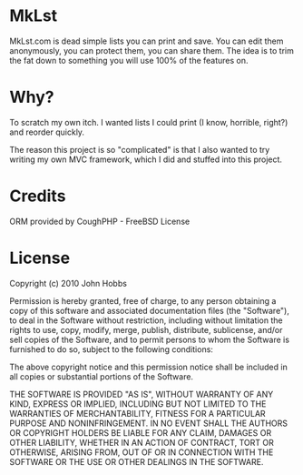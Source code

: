 # MkLst

MkLst.com is dead simple lists you can print and save.  You can edit them anonymously, you can protect them, you can share them.  The idea is to trim the fat down to something you will use 100% of the features on.

# Why?

To scratch my own itch. I wanted lists I could print (I know, horrible, right?) and reorder quickly.

The reason this project is so "complicated" is that I also wanted to try writing my own MVC framework, which I did and stuffed into this project.

# Credits

ORM provided by CoughPHP - FreeBSD License

# License

Copyright (c) 2010 John Hobbs

Permission is hereby granted, free of charge, to any person obtaining a copy
of this software and associated documentation files (the "Software"), to deal
in the Software without restriction, including without limitation the rights
to use, copy, modify, merge, publish, distribute, sublicense, and/or sell
copies of the Software, and to permit persons to whom the Software is
furnished to do so, subject to the following conditions:

The above copyright notice and this permission notice shall be included in
all copies or substantial portions of the Software.

THE SOFTWARE IS PROVIDED "AS IS", WITHOUT WARRANTY OF ANY KIND, EXPRESS OR
IMPLIED, INCLUDING BUT NOT LIMITED TO THE WARRANTIES OF MERCHANTABILITY,
FITNESS FOR A PARTICULAR PURPOSE AND NONINFRINGEMENT. IN NO EVENT SHALL THE
AUTHORS OR COPYRIGHT HOLDERS BE LIABLE FOR ANY CLAIM, DAMAGES OR OTHER
LIABILITY, WHETHER IN AN ACTION OF CONTRACT, TORT OR OTHERWISE, ARISING FROM,
OUT OF OR IN CONNECTION WITH THE SOFTWARE OR THE USE OR OTHER DEALINGS IN
THE SOFTWARE.
